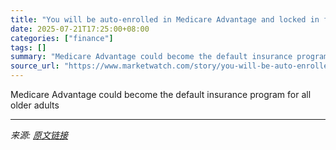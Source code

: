 ```yaml
---
title: "You will be auto-enrolled in Medicare Advantage and locked in for three years under this new bill in Congress"
date: 2025-07-21T17:25:00+08:00
categories: ["finance"]
tags: []
summary: "Medicare Advantage could become the default insurance program for all older adults"
source_url: "https://www.marketwatch.com/story/you-will-be-auto-enrolled-in-medicare-advantage-and-locked-in-for-three-years-under-this-new-bill-in-congress-c67b09f4?mod=mw_rss_topstories"
---
```


Medicare Advantage could become the default insurance program for all older adults

---

*来源: [原文链接](https://www.marketwatch.com/story/you-will-be-auto-enrolled-in-medicare-advantage-and-locked-in-for-three-years-under-this-new-bill-in-congress-c67b09f4?mod=mw_rss_topstories)*
